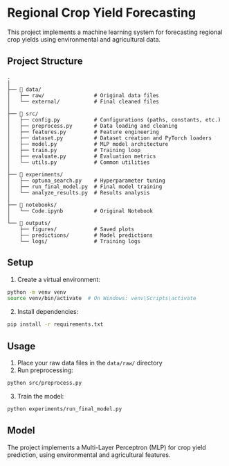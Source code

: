 # Regional Crop Yield Forecasting

This project implements a machine learning system for forecasting regional crop yields using environmental and agricultural data.

## Project Structure

```
.
│
├── 📁 data/
│   ├── raw/                # Original data files
│   └── external/           # Final cleaned files
│
├── 📁 src/
│   ├── config.py           # Configurations (paths, constants, etc.)
│   ├── preprocess.py       # Data loading and cleaning
│   ├── features.py         # Feature engineering
│   ├── dataset.py          # Dataset creation and PyTorch loaders
│   ├── model.py            # MLP model architecture
│   ├── train.py            # Training loop
│   ├── evaluate.py         # Evaluation metrics
│   └── utils.py            # Common utilities
│
├── 📁 experiments/
│   ├── optuna_search.py    # Hyperparameter tuning
│   ├── run_final_model.py  # Final model training
│   └── analyze_results.py  # Results analysis
│
├── 📁 notebooks/
│   └── Code.ipynb          # Original Notebook
│
└── 📁 outputs/
    ├── figures/            # Saved plots
    ├── predictions/        # Model predictions
    └── logs/               # Training logs
```

## Setup

1. Create a virtual environment:
```bash
python -m venv venv
source venv/bin/activate  # On Windows: venv\Scripts\activate
```

2. Install dependencies:
```bash
pip install -r requirements.txt
```

## Usage

1. Place your raw data files in the `data/raw/` directory
2. Run preprocessing:
```bash
python src/preprocess.py
```
3. Train the model:
```bash
python experiments/run_final_model.py
```


## Model

The project implements a Multi-Layer Perceptron (MLP) for crop yield prediction, using environmental and agricultural features. 
